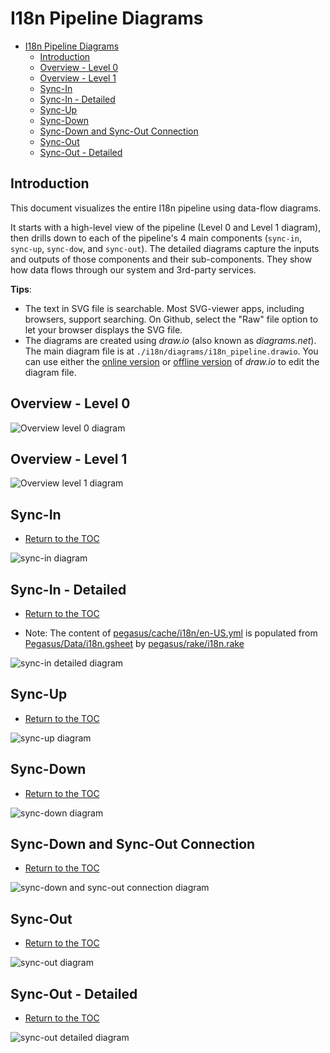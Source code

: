 # I18n Pipeline Diagrams

+ [I18n Pipeline Diagrams](#i18n-pipeline-diagrams)
  + [Introduction](#introduction)
  + [Overview - Level 0](#overview---level-0)
  + [Overview - Level 1](#overview---level-1)
  + [Sync-In](#sync-in)
  + [Sync-In - Detailed](#sync-in---detailed)
  + [Sync-Up](#sync-up)
  + [Sync-Down](#sync-down)
  + [Sync-Down and Sync-Out Connection](#sync-down-and-sync-out-connection)
  + [Sync-Out](#sync-out)
  + [Sync-Out - Detailed](#sync-out---detailed)


## Introduction
This document visualizes the entire I18n pipeline using data-flow diagrams.

It starts with a high-level view of the pipeline (Level 0 and Level 1 diagram), then drills down to each of the pipeline's 4 main components (`sync-in`, `sync-up`, `sync-dow`, and `sync-out`). The detailed diagrams capture the inputs and outputs of those components and their sub-components. They show how data flows through our system and 3rd-party services.



**Tips**:
- The text in SVG file is searchable. Most SVG-viewer apps, including browsers, support searching. On Github, select the "Raw" file option to let your browser displays the SVG file.
- The diagrams are created using _draw.io_ (also known as _diagrams.net_). The main diagram file is at `./i18n/diagrams/i18n_pipeline.drawio`. You can use either the [online version](https://app.diagrams.net/) or [offline version](https://www.diagrams.net/) of _draw.io_ to edit the diagram file.


## Overview - Level 0

![Overview level 0 diagram](./diagrams/overview_level_0.svg)

## Overview - Level 1

![Overview level 1 diagram](./diagrams/overview_level_1.svg)

## Sync-In

+ [Return to the TOC](#i18n-pipeline-diagrams)

![sync-in diagram](./diagrams/sync_in.svg)

## Sync-In - Detailed

+ [Return to the TOC](#i18n-pipeline-diagrams)

- Note: The content of [pegasus/cache/i18n/en-US.yml](https://github.com/code-dot-org/code-dot-org/blob/staging/pegasus/cache/i18n/en-US.yml) is populated from [Pegasus/Data/i18n.gsheet](https://docs.google.com/spreadsheets/d/1Tq7VqZALgRA0wYk0HDfEOTyRI0TM2Dir2rloXIPGCgU/edit ) by [pegasus/rake/i18n.rake](https://github.com/code-dot-org/code-dot-org/blob/staging/pegasus/rake/i18n.rake)

![sync-in detailed diagram](./diagrams/sync_in_detailed.svg)

## Sync-Up

+ [Return to the TOC](#i18n-pipeline-diagrams)

![sync-up diagram](./diagrams/sync_up.svg)

## Sync-Down

+ [Return to the TOC](#i18n-pipeline-diagrams)

![sync-down diagram](./diagrams/sync_down.svg)

## Sync-Down and Sync-Out Connection

+ [Return to the TOC](#i18n-pipeline-diagrams)

![sync-down and sync-out connection diagram](./diagrams/sync_down_out_connection.svg)

## Sync-Out

+ [Return to the TOC](#i18n-pipeline-diagrams)

![sync-out diagram](./diagrams/sync_out.svg)

## Sync-Out - Detailed

+ [Return to the TOC](#i18n-pipeline-diagrams)

![sync-out detailed diagram](./diagrams/sync_out_detailed.svg)
